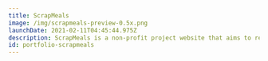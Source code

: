 ```yaml
---
title: ScrapMeals
image: /img/scrapmeals-preview-0.5x.png
launchDate: 2021-02-11T04:45:44.975Z
description: ScrapMeals is a non-profit project website that aims to reduce food waste.
id: portfolio-scrapmeals
---
```

